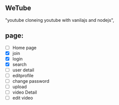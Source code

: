 ## WeTube

"youtube cloneing youtube with vanilajs and nodejs",

## page:

- [ ] Home page 
- [x] join
- [x] login
- [x] search
- [ ] user detail
- [ ] editprofile
- [ ] change password
- [ ] upload
- [ ] video Detail
- [ ] edit video